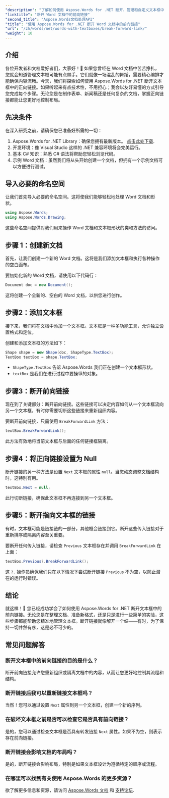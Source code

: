 ```yaml
---
"description": "了解如何使用 Aspose.Words for .NET 断开、管理和自定义文本框中的转发链接。本分步指南涵盖了简化文档布局和增强 Word 文件管理所需的一切。"
"linktitle": "断开 Word 文档中的前向链接"
"second_title": "Aspose.Words文档处理API"
"title": "使用 Aspose.Words for .NET 断开 Word 文档中的前向链接"
"url": "/zh/words/net/words-with-textboxes/break-forward-link/"
"weight": 10
---
```


## 介绍

各位开发者和文档爱好者们，大家好！🌟 如果您曾经在 Word 文档中苦苦挣扎，您就会知道管理文本框可能有点棘手。它们就像一场混乱的舞蹈，需要精心编排才能确保内容流畅。今天，我们将探索如何使用 Aspose.Words for .NET 断开文本框中的正向链接。如果听起来有点技术性，不用担心；我会以友好易懂的方式引导您完成每个步骤。无论您是在制作表单、新闻稿还是任何复杂的文档，掌握正向链接都能让您更好地控制布局。

## 先决条件

在深入研究之前，请确保您已准备好所需的一切：

1. Aspose.Words for .NET Library：确保您拥有最新版本。 [点击此处下载](https://releases。aspose.com/words/net/).
2. 开发环境：像 Visual Studio 这样的 .NET 兼容环境将会完美运行。
3. 基本 C# 知识：熟悉 C# 语法将帮助您轻松浏览代码。
4. 示例 Word 文档：虽然我们将从头开始创建一个文档，但拥有一个示例文档可以方便进行测试。

## 导入必要的命名空间

让我们首先导入必要的命名空间。这将使我们能够轻松地处理 Word 文档和形状。

```csharp
using Aspose.Words;
using Aspose.Words.Drawing;
```

这些命名空间提供对我们用来操作 Word 文档和文本框形状的类和方法的访问。

## 步骤 1：创建新文档

首先，让我们创建一个新的 Word 文档。这将是我们添加文本框和执行各种操作的空白画布。

要初始化新的 Word 文档，请使用以下代码行：

```csharp
Document doc = new Document();
```

这将创建一个全新的、空白的 Word 文档，以供您进行创作。

## 步骤2：添加文本框

接下来，我们将在文档中添加一个文本框。文本框是一种多功能工具，允许独立设置格式和定位。

创建和添加文本框的方法如下：

```csharp
Shape shape = new Shape(doc, ShapeType.TextBox);
TextBox textBox = shape.TextBox;
```

- `ShapeType.TextBox` 告诉 Aspose.Words 我们正在创建一个文本框形状。
- `textBox` 是我们在进行过程中要操纵的对象。

## 步骤3：断开前向链接

现在到了关键部分：断开前向链接。这些链接可以决定内容如何从一个文本框流向另一个文本框，有时你需要切断这些链接来重新组织内容。

要断开前向链接，只需使用 `BreakForwardLink` 方法：

```csharp
textBox.BreakForwardLink();
```

此方法有效地将当前文本框与后面的任何链接框隔离。

## 步骤4：将正向链接设置为 Null

断开链接的另一种方法是设置 `Next` 文本框的属性 `null`。当您动态调整文档结构时，这特别有用。

```csharp
textBox.Next = null;
```

此行切断链接，确保此文本框不再连接到另一个文本框。

## 步骤5：断开指向文本框的链接

有时，文本框可能是链接链的一部分，其他框会链接到它。断开这些传入链接对于重新排序或隔离内容至关重要。

要断开任何传入链接，请检查 `Previous` 文本框存在并调用 `BreakForwardLink` 在上面：

```csharp
textBox.Previous?.BreakForwardLink();
```

这 `?.` 操作员确保我们只在以下情况下尝试断开链接 `Previous` 不为空，以防止潜在的运行时错误。

## 结论

就这样！🎉 您已经成功学会了如何使用 Aspose.Words for .NET 断开文本框中的前向链接。无论您是在整理文档、准备新格式，还是只是进行一些简单的实验，这些步骤都能帮助您精准地管理文本框。断开链接就像解开一个结——有时，为了保持一切井然有序，这是必不可少的。

## 常见问题解答

### 断开文本框中的前向链接的目的是什么？

断开前向链接允许您重新组织或隔离文档中的内容，从而让您更好地控制其流程和结构。

### 断开链接后我可以重新链接文本框吗？

当然！您可以通过设置 `Next` 属性到另一个文本框，创建一个新的序列。

### 在破坏文本框之前是否可以检查它是否具有前向链接？

是的，您可以通过检查文本框是否具有转发链接 `Next` 属性。如果不为空，则表示存在前向链接。

### 断开链接会影响文档的布局吗？

是的，断开链接会影响布局，特别是如果文本框设计为遵循特定的顺序或流程。

### 在哪里可以找到有关使用 Aspose.Words 的更多资源？

欲了解更多信息和资源，请访问 [Aspose.Words 文档](https://reference.aspose.com/words/net/) 和 [支持论坛](https://forum。aspose.com/c/words/8).